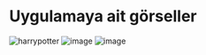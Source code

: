 # Uygulamaya ait görseller
![harrypotter](https://github.com/user-attachments/assets/e503695e-c092-45d6-9d79-7d3997623927)
![image](https://github.com/user-attachments/assets/3c65d079-8332-47f0-8f04-cfbc8ee03a42)
![image](https://github.com/user-attachments/assets/98dc39ad-1df3-40a9-9720-c16bbbdf89e2)
